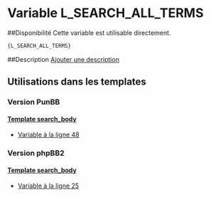 # Variable L_SEARCH_ALL_TERMS

##Disponibilité
Cette variable est utilisable directement.

```html
{L_SEARCH_ALL_TERMS}
```

##Description
[Ajouter une description](https://fa-tvars.appspot.com/var/L_SEARCH_ALL_TERMS)

## Utilisations dans les templates

### Version PunBB

#### [Template search_body](punbb/search_body.md#readme)
* [Variable &agrave; la ligne 48](../punbb/search_body.tpl#L48)

### Version phpBB2

#### [Template search_body](subsilver/search_body.md#readme)
* [Variable &agrave; la ligne 25](../subsilver/search_body.tpl#L25)